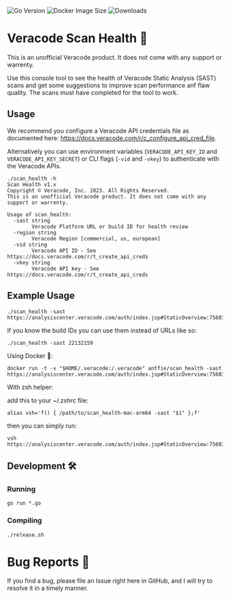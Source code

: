 ![Go Version](https://img.shields.io/github/go-mod/go-version/antfie/scan_health)
![Docker Image Size](https://img.shields.io/docker/image-size/antfie/scan_health/latest)
![Downloads](https://img.shields.io/github/downloads/antfie/scan_health/total)

# Veracode Scan Health 🏥

This is an unofficial Veracode product. It does not come with any support or warrenty.

Use this console tool to see the health of Veracode Static Analysis (SAST) scans and get some suggestions to improve scan performance anf flaw quality. The scans must have completed for the tool to work.

## Usage

We recommend you configure a Veracode API credentials file as documented here: https://docs.veracode.com/r/c_configure_api_cred_file.

Alternatively you can use environment variables (`VERACODE_API_KEY_ID` and `VERACODE_API_KEY_SECRET`) or CLI flags (`-vid` and `-vkey`) to authenticate with the Veracode APIs.

```
./scan_health -h
Scan Health v1.x
Copyright © Veracode, Inc. 2023. All Rights Reserved.
This is an unofficial Veracode product. It does not come with any support or warrenty.

Usage of scan_health:
  -sast string
        Veracode Platform URL or build ID for health review
  -region string
        Veracode Region [commercial, us, european]
  -vid string
        Veracode API ID - See https://docs.veracode.com/r/t_create_api_creds
  -vkey string
        Veracode API key - See https://docs.veracode.com/r/t_create_api_creds
```

## Example Usage

```
./scan_health -sast https://analysiscenter.veracode.com/auth/index.jsp#StaticOverview:75603:793744:22132159:22103486:22119136::::5000002
```

If you know the build IDs you can use them instead of URLs like so:

```
./scan_health -sast 22132159
```

Using Docker 🐳:

```
docker run -t -v "$HOME/.veracode:/.veracode" antfie/scan_health -sast https://analysiscenter.veracode.com/auth/index.jsp#StaticOverview:75603:793744:22132159:22103486:22119136::::5000002
```

With zsh helper:

add this to your ~/.zshrc file:

```
alias vsh='f() { /path/to/scan_health-mac-arm64 -sast "$1" };f'
```

then you can simply run:

```
vsh https://analysiscenter.veracode.com/auth/index.jsp#StaticOverview:75603:793744:22132159:22103486:22119136::::5000002
```

## Development 🛠️

### Running

```
go run *.go
```

### Compiling

```
./release.sh
```

# Bug Reports 🐞

If you find a bug, please file an Issue right here in GitHub, and I will try to resolve it in a timely manner.